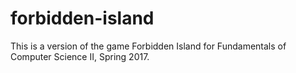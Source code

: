 # forbidden-island
This is a version of the game Forbidden Island for Fundamentals of Computer Science II, Spring 2017.
